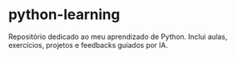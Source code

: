 # python-learning
Repositório dedicado ao meu aprendizado de Python. Inclui aulas, exercícios, projetos e feedbacks guiados por IA.
